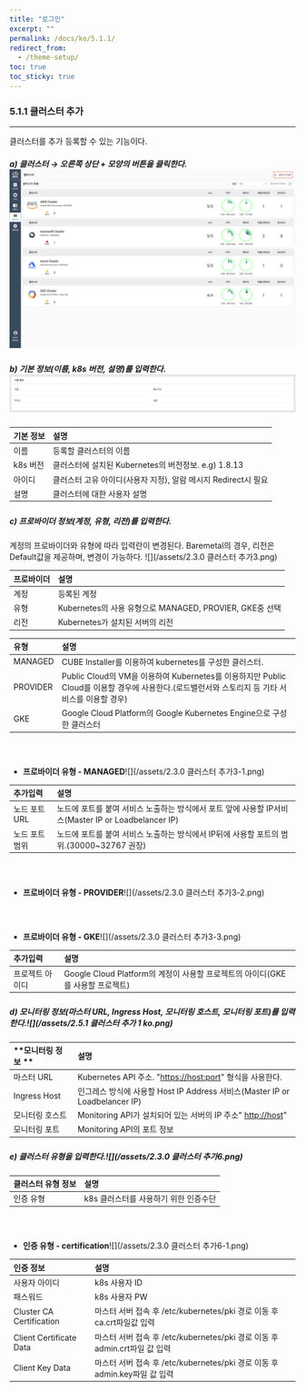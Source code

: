 ```yaml
---
title: "로그인"
excerpt: ""
permalink: /docs/ko/5.1.1/
redirect_from:
  - /theme-setup/
toc: true
toc_sticky: true
---
```


### 5.1.1 클러스터 추가

---

클러스터를 추가 등록할 수 있는 기능이다.

##### a\) 클러스터 → 오른쪽 상단 + 모양의 버튼을 클릭한다.![](/assets/KR/3.0.0/5.1.1_1.png)

##### b\) 기본 정보\(이름, k8s 버전, 설명\)를 입력한다.![](/assets/KR/2.5.3/5.1.1_2.png)

| **기본 정보** | 설명 |
| :--- | :--- |
| 이름 | 등록할 클러스터의 이름 |
| k8s 버전 | 클러스터에 설치된 Kubernetes의 버전정보. e.g\) 1.8.13 |
| 아이디 | 클러스터 고유 아이디(사용자 지정), 알람 메시지 Redirect시 필요 |
| 설명 | 클러스터에 대한 사용자 설명 |

#####

##### c\) 프로바이더 정보\(계정, 유형, 리전\)를 입력한다.

계정의 프로바이더와 유형에 따라 입력란이 변경된다. Baremetal의 경우, 리전은 Default값을 제공하며, 변경이 가능하다. ![](/assets/2.3.0 클러스터 추가3.png)

| **프로바이더** | **설명** |
| :--- | :--- |
| 계정 | 등록된 계정 |
| 유형 | Kubernetes의 사용 유형으로 MANAGED, PROVIER, GKE중 선택 |
| 리전 | Kubernetes가 설치된 서버의 리전 |

| **유형** | **설명** |
| :--- | :--- |
| MANAGED | CUBE Installer를 이용하여 kubernetes를 구성한 클러스터. |
| PROVIDER | Public Cloud의 VM을 이용하여 Kubernetes를 이용하지만 Public Cloud를 이용할 경우에 사용한다.\(로드밸런서와 스토리지 등 기타 서비스를 이용할 경우\) |
| GKE | Google Cloud Platform의 Google Kubernetes Engine으로 구성한 클러스터 |

#### ㅤ

* **프로바이더 유형 - MANAGED**![](/assets/2.3.0 클러스터 추가3-1.png)

| **추가입력** | **설명** |
| :--- | :--- |
| 노드 포트 URL | 노드에 포트를 붙여 서비스 노출하는 방식에서 포트 앞에 사용할 IP서비스\(Master IP or Loadbelancer IP\) |
| 노드 포트 범위 | 노드에 포트를 붙여 서비스 노출하는 방식에서 IP뒤에 사용할 포트의 범위.\(30000~32767 권장\) |

#### ㅤ

* **프로바이더 유형 - PROVIDER**![](/assets/2.3.0 클러스터 추가3-2.png)ㅤ

#### ㅤ

* **프로바이더 유형 - GKE**![](/assets/2.3.0 클러스터 추가3-3.png)

| **추가입력** | **설명** |
| :--- | :--- |
| 프로젝트 아이디 | Google Cloud Platform의 계정이 사용할 프로젝트의 아이디\(GKE를 사용할 프로젝트\) |

#####

##### d\) 모니터링 정보\(마스터 URL, Ingress Host, 모니터링 호스트, 모니터링 포트\)를 입력한다.![](/assets/2.5.1 클러스터 추가 1 ko.png)

| **모니터링 정보 ** | **설명** |
| :--- | :--- |
| 마스터 URL | Kubernetes API 주소. "[https://host:port](https://host:port)" 형식을 사용한다. |
| Ingress Host | 인그레스 방식에 사용할 Host IP Address 서비스\(Master IP or Loadbelancer IP\) |
| 모니터링 호스트 | Monitoring API가 설치되어 있는 서버의 IP 주소" [http://host](http://host)" |
| 모니터링 포트 | Monitoring API의 포트 정보 |

#####

##### e\) 클러스터 유형을 입력한다.![](/assets/2.3.0 클러스터 추가6.png)

| **클러스터 유형 정보** | **설명** |
| :--- | :--- |
| 인증 유형 | k8s 클러스터를 사용하기 위한 인증수단 |

#### ㅤ

* **인증 유형 - certification**![](/assets/2.3.0 클러스터 추가6-1.png)

| 인증 정보 | **설명** |
| :--- | :--- |
| 사용자 아이디 | k8s 사용자 ID |
| 패스워드 | k8s 사용자 PW |
| Cluster CA Certification | 마스터 서버 접속 후 /etc/kubernetes/pki 경로 이동 후 ca.crt파일값 입력 |
| Client Certificate Data | 마스터 서버 접속 후 /etc/kubernetes/pki 경로 이동 후 admin.crt파일 값 입력 |
| Client Key Data | 마스터 서버 접속 후 /etc/kubernetes/pki 경로 이동 후 admin.key파일 값 입력 |
